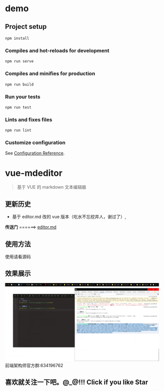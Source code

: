 # demo

## Project setup

```
npm install
```

### Compiles and hot-reloads for development

```
npm run serve
```

### Compiles and minifies for production

```
npm run build
```

### Run your tests

```
npm run test
```

### Lints and fixes files

```
npm run lint
```

### Customize configuration

See [Configuration Reference](https://cli.vuejs.org/config/).

# vue-mdeditor

> 基于 VUE 的 markdown 文本编辑器

## 更新历史

- 基于 editor.md 改的 vue 版本（吃水不忘挖井人，谢过了）,

**传送门** ======> [editor.md](https://github.com/pandao/editor.md)

## 使用方法

使用请看源码

## 效果展示

<img src="./QQ图片20191209153411.png">
前端架构师官方群:634196762

## 喜欢就关注一下吧。@\_@!!! Click if you like Star

